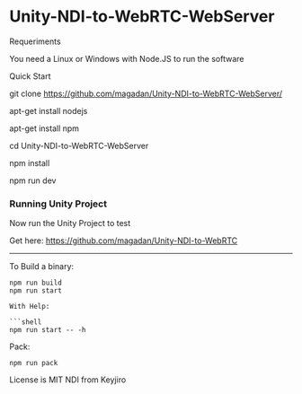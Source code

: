 # Unity-NDI-to-WebRTC-WebServer

Requeriments

You need a Linux or Windows with Node.JS to run the software

Quick Start

git clone https://github.com/magadan/Unity-NDI-to-WebRTC-WebServer/

apt-get install nodejs

apt-get install npm

cd Unity-NDI-to-WebRTC-WebServer

npm install

npm run dev

### Running Unity Project ##

Now run the Unity Project to test

Get here:
https://github.com/magadan/Unity-NDI-to-WebRTC

----------------------------

To Build a binary:
 
```shell
npm run build
npm run start

With Help:

```shell
npm run start -- -h
```

Pack:

```shell
npm run pack
```

License is MIT
NDI from Keyjiro
